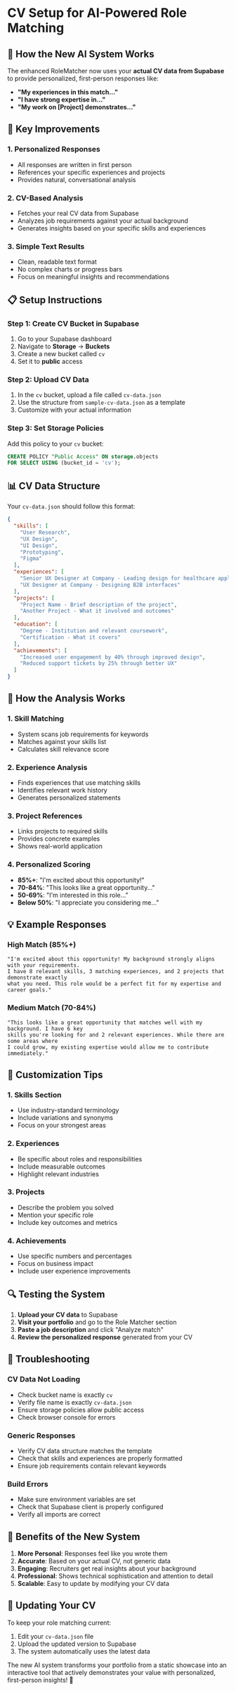 # CV Setup for AI-Powered Role Matching

## 🎯 **How the New AI System Works**

The enhanced RoleMatcher now uses your **actual CV data from Supabase** to provide personalized, first-person responses like:

- **"My experiences in this match..."**
- **"I have strong expertise in..."**
- **"My work on [Project] demonstrates..."**

## 🚀 **Key Improvements**

### 1. **Personalized Responses**
- All responses are written in first person
- References your specific experiences and projects
- Provides natural, conversational analysis

### 2. **CV-Based Analysis**
- Fetches your real CV data from Supabase
- Analyzes job requirements against your actual background
- Generates insights based on your specific skills and experiences

### 3. **Simple Text Results**
- Clean, readable text format
- No complex charts or progress bars
- Focus on meaningful insights and recommendations

## 📋 **Setup Instructions**

### Step 1: Create CV Bucket in Supabase
1. Go to your Supabase dashboard
2. Navigate to **Storage** → **Buckets**
3. Create a new bucket called `cv`
4. Set it to **public** access

### Step 2: Upload CV Data
1. In the `cv` bucket, upload a file called `cv-data.json`
2. Use the structure from `sample-cv-data.json` as a template
3. Customize with your actual information

### Step 3: Set Storage Policies
Add this policy to your `cv` bucket:
```sql
CREATE POLICY "Public Access" ON storage.objects
FOR SELECT USING (bucket_id = 'cv');
```

## 📊 **CV Data Structure**

Your `cv-data.json` should follow this format:

```json
{
  "skills": [
    "User Research",
    "UX Design",
    "UI Design",
    "Prototyping",
    "Figma"
  ],
  "experiences": [
    "Senior UX Designer at Company - Leading design for healthcare applications",
    "UX Designer at Company - Designing B2B interfaces"
  ],
  "projects": [
    "Project Name - Brief description of the project",
    "Another Project - What it involved and outcomes"
  ],
  "education": [
    "Degree - Institution and relevant coursework",
    "Certification - What it covers"
  ],
  "achievements": [
    "Increased user engagement by 40% through improved design",
    "Reduced support tickets by 25% through better UX"
  ]
}
```

## 🔧 **How the Analysis Works**

### 1. **Skill Matching**
- System scans job requirements for keywords
- Matches against your skills list
- Calculates skill relevance score

### 2. **Experience Analysis**
- Finds experiences that use matching skills
- Identifies relevant work history
- Generates personalized statements

### 3. **Project References**
- Links projects to required skills
- Provides concrete examples
- Shows real-world application

### 4. **Personalized Scoring**
- **85%+**: "I'm excited about this opportunity!"
- **70-84%**: "This looks like a great opportunity..."
- **50-69%**: "I'm interested in this role..."
- **Below 50%**: "I appreciate you considering me..."

## 💡 **Example Responses**

### High Match (85%+)
```
"I'm excited about this opportunity! My background strongly aligns with your requirements. 
I have 8 relevant skills, 3 matching experiences, and 2 projects that demonstrate exactly 
what you need. This role would be a perfect fit for my expertise and career goals."
```

### Medium Match (70-84%)
```
"This looks like a great opportunity that matches well with my background. I have 6 key 
skills you're looking for and 2 relevant experiences. While there are some areas where 
I could grow, my existing expertise would allow me to contribute immediately."
```

## 🎨 **Customization Tips**

### 1. **Skills Section**
- Use industry-standard terminology
- Include variations and synonyms
- Focus on your strongest areas

### 2. **Experiences**
- Be specific about roles and responsibilities
- Include measurable outcomes
- Highlight relevant industries

### 3. **Projects**
- Describe the problem you solved
- Mention your specific role
- Include key outcomes and metrics

### 4. **Achievements**
- Use specific numbers and percentages
- Focus on business impact
- Include user experience improvements

## 🔍 **Testing the System**

1. **Upload your CV data** to Supabase
2. **Visit your portfolio** and go to the Role Matcher section
3. **Paste a job description** and click "Analyze match"
4. **Review the personalized response** generated from your CV

## 🚨 **Troubleshooting**

### CV Data Not Loading
- Check bucket name is exactly `cv`
- Verify file name is exactly `cv-data.json`
- Ensure storage policies allow public access
- Check browser console for errors

### Generic Responses
- Verify CV data structure matches the template
- Check that skills and experiences are properly formatted
- Ensure job requirements contain relevant keywords

### Build Errors
- Make sure environment variables are set
- Check that Supabase client is properly configured
- Verify all imports are correct

## 🌟 **Benefits of the New System**

1. **More Personal**: Responses feel like you wrote them
2. **Accurate**: Based on your actual CV, not generic data
3. **Engaging**: Recruiters get real insights about your background
4. **Professional**: Shows technical sophistication and attention to detail
5. **Scalable**: Easy to update by modifying your CV data

## 📝 **Updating Your CV**

To keep your role matching current:
1. Edit your `cv-data.json` file
2. Upload the updated version to Supabase
3. The system automatically uses the latest data

The new AI system transforms your portfolio from a static showcase into an interactive tool that actively demonstrates your value with personalized, first-person insights! 🎉

